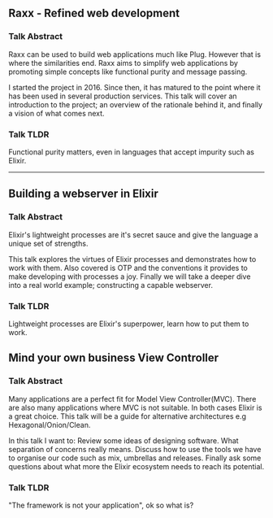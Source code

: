 ## Raxx - Refined web development

### Talk Abstract

Raxx can be used to build web applications much like Plug. However that is where the similarities end. Raxx aims to simplify web applications by promoting simple concepts like functional purity and message passing.

I started the project in 2016. Since then, it has matured to the point where it has been used in several production services. This talk will cover an introduction to the project; an overview of the rationale behind it, and finally a vision of what comes next.

### Talk TLDR

Functional purity matters, even in languages that accept impurity such as Elixir.

<hr>

## Building a webserver in Elixir

### Talk Abstract

Elixir's lightweight processes are it's secret sauce and give the language a unique set of strengths.

This talk explores the virtues of Elixir processes and demonstrates how to work with them.
Also covered is OTP and the conventions it provides to make developing with processes a joy.
Finally we will take a deeper dive into a real world example; constructing a capable webserver.

### Talk TLDR

Lightweight processes are Elixir's superpower, learn how to put them to work.

## Mind your own business View Controller

### Talk Abstract

Many applications are a perfect fit for Model View Controller(MVC).
There are also many applications where MVC is not suitable.
In both cases Elixir is a great choice.
This talk will be a guide for alternative architectures e.g Hexagonal/Onion/Clean.

In this talk I want to:
Review some ideas of designing software. What separation of concerns really means.
Discuss how to use the tools we have to organise our code such as mix, umbrellas and releases.
Finally ask some questions about what more the Elixir ecosystem needs to reach its potential.

### Talk TLDR

"The framework is not your application", ok so what is?
